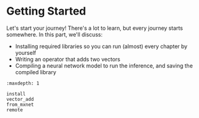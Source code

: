 # Getting Started

Let's start your journey! There's a lot to learn, but every journey starts
somewhere. In this part, we'll discuss:

- Installing required libraries so you can run (almost) every chapter by yourself
- Writing an operator that adds two vectors
- Compiling a neural network model to run the inference, and saving the
  compiled library

```toc
:maxdepth: 1

install
vector_add
from_mxnet
remote
```
